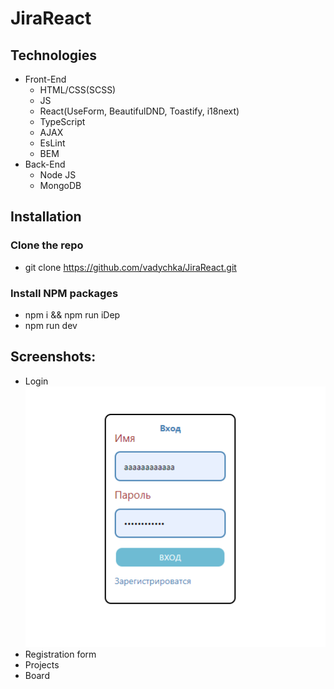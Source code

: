 # JiraReact

## Technologies

* Front-End
   * HTML/CSS(SCSS)
   * JS
   * React(UseForm, BeautifulDND, Toastify, i18next)
   * TypeScript
   * AJAX
   * EsLint
   * BEM
* Back-End
   * Node JS
   * MongoDB

## Installation

### Clone the repo

 * git clone https://github.com/vadychka/JiraReact.git
 
### Install NPM packages

* npm i && npm run iDep
* npm run dev 

## Screenshots:

* Login
  ![](screenshots/Login.png)
* Registration form
* Projects
* Board
